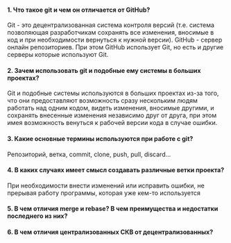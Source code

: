 #### 1. Что такое git и чем он отличается от GitHub?

Git - это децентрализованная система контроля версий (т.е. система позволяющая разработчикам сохранять все изменения, вносимые в код и при необходимости вернуться к нужной версии). GitHub - сервер онлайн репозиториев. При этом GitHub использует Git, но есть и другие серверы которые используют Git.

#### 2. Зачем использовать git и подобные ему системы в больших проектах?

Git  и подобные системы используются в больших проектах из-за того, что они предоставляют возможность сразу нескольким людям работать над одним кодом, видеть изменения, вносимые другими, и сохранять внесенные изменения независимо друг от друга, при этом имея возможность венуться к рабочей версии кода в случае ошибки.

#### 3. Какие основные термины используются при работе с git?
Репозиторий, ветка, commit, clone, push, pull, discard...

#### 4. В каких случаях имеет смысл создавать различные ветки проекта?
При необходимости внести изменений или исправить ошибки, не прерывая работу программы, которая уже кем-то используется

#### 5. В чем отличия merge и rebase? В чем преимущества и недостатки последнего из них?


#### 6. В чем отличия централизованных СКВ от децентрализованных?


